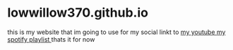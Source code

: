 # lowwillow370.github.io
this is my website that im going to use for my social
linkt to
<a href="https://www.youtube.com"> my youtube </a>
<a href="https://open.spotify.com/playlist/5PmaJ9bVLkZrhEamwFR80k?si=a07f87529a7e4c1b"> my spotify playlist </a>
thats it for now
